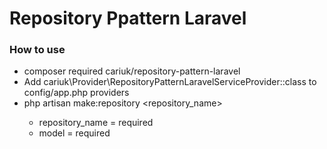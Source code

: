 # Repository Ppattern Laravel

### How to use
- composer required cariuk/repository-pattern-laravel
- Add cariuk\Provider\RepositoryPatternLaravelServiceProvider::class to config/app.php providers
- php artisan make:repository <repository_name> <model>
  - repository_name = required 
  - model = required